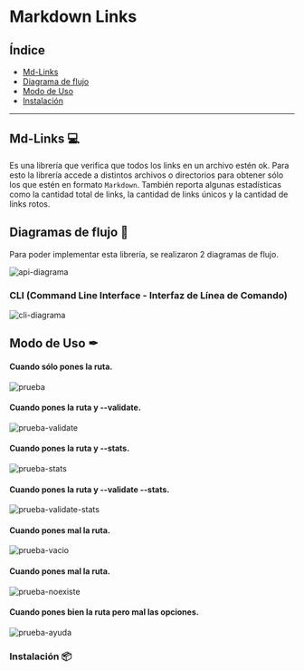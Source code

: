 # Markdown Links

## Índice

- [Md-Links](#Md-Links)
- [Diagrama de flujo](#diagramas-de-flujo)
- [Modo de Uso](#modo-de-uso)
- [Instalación](#instalación)
---

## Md-Links 💻

Es una librería que verifica que todos los links en un archivo estén ok. Para esto la librería accede a distintos archivos o directorios para obtener sólo los que estén en formato `Markdown`. También reporta algunas estadísticas como la cantidad total de links, la cantidad de links únicos y la cantidad de links rotos.

## Diagramas de flujo 📌

Para poder implementar esta librería, se realizaron 2 diagramas de flujo.

![api-diagrama](src/images/api.png)

### CLI (Command Line Interface - Interfaz de Línea de Comando)

![cli-diagrama](src/images/cli.png)

## Modo de Uso ✒

#### Cuando sólo pones la ruta.

![prueba](src/images/prueba.png)

#### Cuando pones la ruta y --validate.

![prueba-validate](src/images/prueba-validate.png)

#### Cuando pones la ruta y --stats.

![prueba-stats](src/images/prueba-stats.png)

#### Cuando pones la ruta y --validate --stats.

![prueba-validate-stats](src/images/prueba-validate-stats.png)

#### Cuando pones mal la ruta.

![prueba-vacio](src/images/prueba-vacio.png)

#### Cuando pones mal la ruta.

![prueba-noexiste](src/images/prueba-noexiste.png)

#### Cuando pones bien la ruta pero mal las opciones.

![prueba-ayuda](src/images/prueba-ayuda.png)

### Instalación 📦
